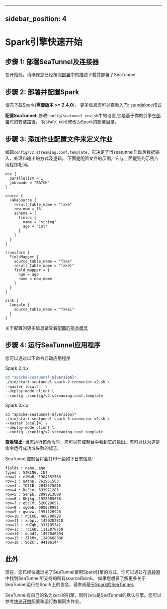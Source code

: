 ---

sidebar_position: 4
-------------------

# Spark引擎快速开始

## 步骤 1: 部署SeaTunnel及连接器

在开始前，请确保您已经按照[部署](deployment.md)中的描述下载并部署了SeaTunnel

## 步骤 2: 部署并配置Spark

请先[下载Spark](https://spark.apache.org/downloads.html)(**需要版本 >= 2.4.0**)。 更多信息您可以查看[入门: standalone模式](https://spark.apache.org/docs/latest/spark-standalone.html#installing-spark-standalone-to-a-cluster)

**配置SeaTunnel**: 修改`config/seatunnel-env.sh`中的设置,它是基于你的引擎在[部署](deployment.md)时的安装路径。
将`SPARK_HOME`修改为Spark的部署目录。

## 步骤 3: 添加作业配置文件来定义作业

编辑`config/v2.streaming.conf.template`，它决定了当seatunnel启动后数据输入、处理和输出的方式及逻辑。
下面是配置文件的示例，它与上面提到的示例应用程序相同。

```hocon
env {
  parallelism = 1
  job.mode = "BATCH"
}

source {
  FakeSource {
    result_table_name = "fake"
    row.num = 16
    schema = {
      fields {
        name = "string"
        age = "int"
      }
    }
  }
}

transform {
  FieldMapper {
    source_table_name = "fake"
    result_table_name = "fake1"
    field_mapper = {
      age = age
      name = new_name
    }
  }
}

sink {
  Console {
    source_table_name = "fake1"
  }
}

```

关于配置的更多信息请查看[配置的基本概念](../../concept/config.md)

## 步骤 4: 运行SeaTunnel应用程序

您可以通过以下命令启动应用程序

Spark 2.4.x

```bash
cd "apache-seatunnel-${version}"
./bin/start-seatunnel-spark-2-connector-v2.sh \
--master local[4] \
--deploy-mode client \
--config ./config/v2.streaming.conf.template
```

Spark 3.x.x

```shell
cd "apache-seatunnel-${version}"
./bin/start-seatunnel-spark-3-connector-v2.sh \
--master local[4] \
--deploy-mode client \
--config ./config/v2.streaming.conf.template
```

**查看输出**: 当您运行该命令时，您可以在控制台中看到它的输出。您可以认为这是命令运行成功或失败的标志。

SeaTunnel控制台将会打印一些如下日志信息:

```shell
fields : name, age
types : STRING, INT
row=1 : elWaB, 1984352560
row=2 : uAtnp, 762961563
row=3 : TQEIB, 2042675010
row=4 : DcFjo, 593971283
row=5 : SenEb, 2099913608
row=6 : DHjkg, 1928005856
row=7 : eScCM, 526029657
row=8 : sgOeE, 600878991
row=9 : gwdvw, 1951126920
row=10 : nSiKE, 488708928
row=11 : xubpl, 1420202810
row=12 : rHZqb, 331185742
row=13 : rciGD, 1112878259
row=14 : qLhdI, 1457046294
row=15 : ZTkRx, 1240668386
row=16 : SGZCr, 94186144
```

## 此外

现在，您已经快速浏览了SeaTunnel使用Spark引擎的方式，你可以通过在[连接器](/docs/category/connector-v2)中找到SeaTunnel所支持的所有source和sink。
如果您想要了解更多关于SeaTunnel运行在Spark上的信息，请参阅[基于Spark的SeaTunnel](../../../en/other-engine/spark.md)。

SeaTunnel有自己的名为`Zeta`的引擎，同时`Zeta`是SeaTunnel的默认引擎。您可以参考[快速开始](quick-start-seatunnel-engine.md)配置和运行数据同步作业。
